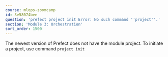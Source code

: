 ```yaml
---
course: mlops-zoomcamp
id: 3e58074bee
question: 'prefect project init Error: No such command ''project''.'
section: 'Module 3: Orchestration'
sort_order: 1500
---
```


The newest  version of Prefect does not have the module project. To initiate a project, use command `project init`

